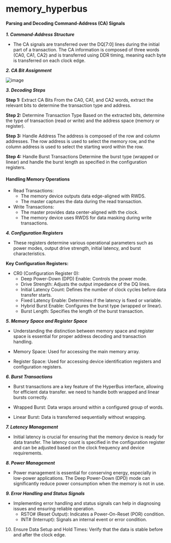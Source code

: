 # memory_hyperbus
#### Parsing and Decoding Command-Address (CA) Signals
***1. Command-Address Structure***
- The CA signals are transferred over the DQ[7:0] lines during the initial part of a transaction. The CA information is composed of three words (CA0, CA1, CA2) and is transferred using DDR timing, meaning each byte is transferred on each clock edge.

***2. CA Bit Assignment***

 ![image](https://github.com/user-attachments/assets/18f47f83-6f8d-49e2-bcd3-e6a2fa5c836d)


***3. Decoding Steps***

**Step 1:** Extract CA Bits
From the CA0, CA1, and CA2 words, extract the relevant bits to determine the transaction type and address.

**Step 2:** Determine Transaction Type
Based on the extracted bits, determine the type of transaction (read or write) and the address space (memory or register).

**Step 3:** Handle Address
The address is composed of the row and column addresses. The row address is used to select the memory row, and the column address is used to select the starting word within the row.

**Step 4:** Handle Burst Transactions
Determine the burst type (wrapped or linear) and handle the burst length as specified in the configuration registers.

#### Handling Memory Operations

- Read Transactions:
  - The memory device outputs data edge-aligned with RWDS.
  - The master captures the data during the read transaction.
- Write Transactions:
  - The master provides data center-aligned with the clock.
  - The memory device uses RWDS for data masking during write transactions.


***4. Configuration Registers***

- These registers determine various operational parameters such as power modes, output drive strength, initial latency, and burst characteristics.

**Key Configuration Registers:**

- CR0 (Configuration Register 0):
  - Deep Power-Down (DPD) Enable: Controls the power mode.
  - Drive Strength: Adjusts the output impedance of the DQ lines.
  - Initial Latency Count: Defines the number of clock cycles before data transfer starts.
  - Fixed Latency Enable: Determines if the latency is fixed or variable.
  - Hybrid Burst Enable: Configures the burst type (wrapped or linear).
  - Burst Length: Specifies the length of the burst transaction.

***5. Memory Space and Register Space***

- Understanding the distinction between memory space and register space is essential for proper address decoding and transaction handling.

- Memory Space: Used for accessing the main memory array.
- Register Space: Used for accessing device identification registers and configuration registers.

***6. Burst Transactions***

- Burst transactions are a key feature of the HyperBus interface, allowing for efficient data transfer. we need to handle both wrapped and linear bursts correctly.

 - Wrapped Burst: Data wraps around within a configured group of words.
 - Linear Burst: Data is transferred sequentially without wrapping.

***7. Latency Management***

- Initial latency is crucial for ensuring that the memory device is ready for data transfer. The latency count is specified in the configuration register and can be adjusted based on the clock frequency and device requirements.

***8. Power Management***

- Power management is essential for conserving energy, especially in low-power applications. The Deep Power-Down (DPD) mode can significantly reduce power consumption when the memory is not in use.

***9. Error Handling and Status Signals***
- Implementing error handling and status signals can help in diagnosing issues and ensuring reliable operation.
  - RSTO# (Reset Output): Indicates a Power-On-Reset (POR) condition.
  - INT# (Interrupt): Signals an internal event or error condition.

10. Ensure Data Setup and Hold Times: Verify that the data is stable before and after the clock edge.
